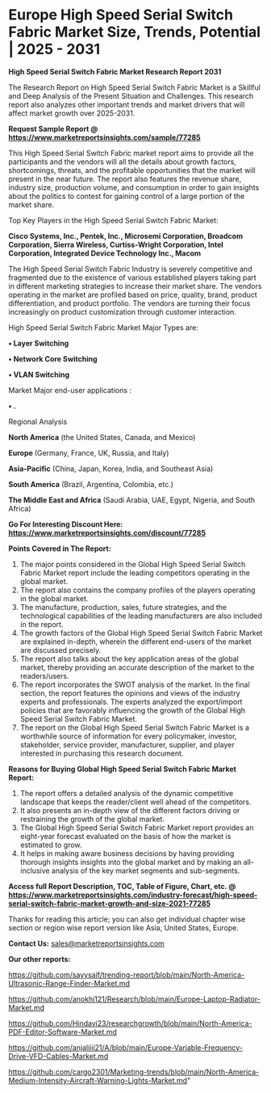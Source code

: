# Europe High Speed Serial Switch Fabric Market Size, Trends, Potential | 2025 - 2031

<strong>High Speed Serial Switch Fabric Market Research Report 2031</strong>

The Research Report on High Speed Serial Switch Fabric Market is a Skillful and Deep Analysis of the Present Situation and Challenges. This research report also analyzes other important trends and market drivers that will affect market growth over 2025-2031.

<strong>Request Sample Report @ <a href=https://www.marketreportsinsights.com/sample/77285>https://www.marketreportsinsights.com/sample/77285</a></strong>

This High Speed Serial Switch Fabric market report aims to provide all the participants and the vendors will all the details about growth factors, shortcomings, threats, and the profitable opportunities that the market will present in the near future. The report also features the revenue share, industry size, production volume, and consumption in order to gain insights about the politics to contest for gaining control of a large portion of the market share.

Top Key Players in the High Speed Serial Switch Fabric Market:

<strong>Cisco Systems, Inc., Pentek, Inc., Microsemi Corporation, Broadcom Corporation, Sierra Wireless, Curtiss-Wright Corporation, Intel Corporation, Integrated Device Technology Inc., Macom</strong>

The High Speed Serial Switch Fabric Industry is severely competitive and fragmented due to the existence of various established players taking part in different marketing strategies to increase their market share. The vendors operating in the market are profiled based on price, quality, brand, product differentiation, and product portfolio. The vendors are turning their focus increasingly on product customization through customer interaction.

High Speed Serial Switch Fabric Market Major Types are:

<strong>• Layer Switching

• Network Core Switching

• VLAN Switching</strong>

Market Major end-user applications :

<strong>• .</strong>

Regional Analysis

</u><strong><b>North America</b></strong> (the United States, Canada, and Mexico)

<strong><b>Europe </b></strong>(Germany, France, UK, Russia, and Italy)

<strong><b>Asia-Pacific</b></strong> (China, Japan, Korea, India, and Southeast Asia)

<strong><b>South America</b></strong> (Brazil, Argentina, Colombia, etc.)

<strong><b>The Middle East and Africa</b></strong> (Saudi Arabia, UAE, Egypt, Nigeria, and South Africa)

<strong>Go For Interesting Discount Here: <a href=https://www.marketreportsinsights.com/discount/77285>https://www.marketreportsinsights.com/discount/77285</a></strong>

<strong>Points Covered in The Report:</strong>
<ol>
  <li>The major points considered in the Global High Speed Serial Switch Fabric Market report include the leading competitors operating in the global market.</li>
  <li>The report also contains the company profiles of the players operating in the global market.</li>
  <li>The manufacture, production, sales, future strategies, and the technological capabilities of the leading manufacturers are also included in the report.</li>
  <li>The growth factors of the Global High Speed Serial Switch Fabric Market are explained in-depth, wherein the different end-users of the market are discussed precisely.</li>
  <li>The report also talks about the key application areas of the global market, thereby providing an accurate description of the market to the readers/users.</li>
  <li>The report incorporates the SWOT analysis of the market. In the final section, the report features the opinions and views of the industry experts and professionals. The experts analyzed the export/import policies that are favorably influencing the growth of the Global High Speed Serial Switch Fabric Market.</li>
  <li>The report on the Global High Speed Serial Switch Fabric Market is a worthwhile source of information for every policymaker, investor, stakeholder, service provider, manufacturer, supplier, and player interested in purchasing this research document.</li>
</ol>
<strong>Reasons for Buying Global High Speed Serial Switch Fabric Market Report:</strong>

<ol>
  <li>The report offers a detailed analysis of the dynamic competitive landscape that keeps the reader/client well ahead of the competitors.</li>
  <li>It also presents an in-depth view of the different factors driving or restraining the growth of the global market.</li>
  <li>The Global High Speed Serial Switch Fabric Market report provides an eight-year forecast evaluated on the basis of how the market is estimated to grow.</li>
  <li>It helps in making aware business decisions by having providing thorough insights insights into the global market and by making an all-inclusive analysis of the key market segments and sub-segments.</li>
</ol>
<strong>Access full Report Description, TOC, Table of Figure, Chart, etc. @ <a href=https://www.marketreportsinsights.com/industry-forecast/high-speed-serial-switch-fabric-market-growth-and-size-2021-77285>https://www.marketreportsinsights.com/industry-forecast/high-speed-serial-switch-fabric-market-growth-and-size-2021-77285</a></strong>


Thanks for reading this article; you can also get individual chapter wise section or region wise report version like Asia, United States, Europe.

<strong>Contact Us:</strong>
sales@marketreportsinsights.com

<strong>Our other reports:</strong>

<a href=https://github.com/sayysaif/trending-report/blob/main/North-America-Ultrasonic-Range-Finder-Market.md>https://github.com/sayysaif/trending-report/blob/main/North-America-Ultrasonic-Range-Finder-Market.md</a>

<a href=https://github.com/anokhi121/Research/blob/main/Europe-Laptop-Radiator-Market.md>https://github.com/anokhi121/Research/blob/main/Europe-Laptop-Radiator-Market.md</a>

<a href=https://github.com/Hindavi23/researchgrowth/blob/main/North-America-PDF-Editor-Software-Market.md>https://github.com/Hindavi23/researchgrowth/blob/main/North-America-PDF-Editor-Software-Market.md</a>

<a href=https://github.com/anjaliiii21/A/blob/main/Europe-Variable-Frequency-Drive-VFD-Cables-Market.md>https://github.com/anjaliiii21/A/blob/main/Europe-Variable-Frequency-Drive-VFD-Cables-Market.md</a>

<a href=https://github.com/cargo2301/Marketing-trends/blob/main/North-America-Medium-Intensity-Aircraft-Warning-Lights-Market.md>https://github.com/cargo2301/Marketing-trends/blob/main/North-America-Medium-Intensity-Aircraft-Warning-Lights-Market.md</a>"
